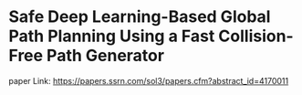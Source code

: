 # Safe Deep Learning-Based Global Path Planning Using a Fast Collision-Free Path Generator
paper Link: https://papers.ssrn.com/sol3/papers.cfm?abstract_id=4170011
